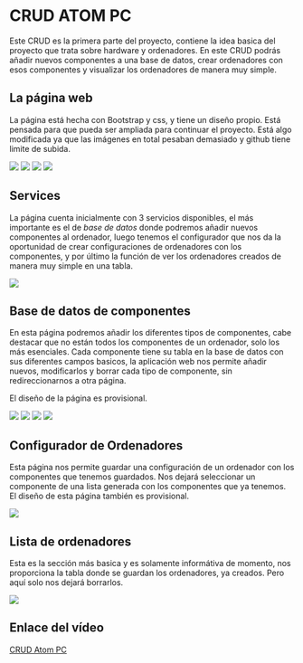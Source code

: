 # CRUD ATOM PC

Este CRUD es la primera parte del proyecto, contiene la idea basica del proyecto que trata sobre hardware y ordenadores.
En este CRUD podrás añadir nuevos componentes a una base de datos, crear ordenadores con esos componentes y visualizar los ordenadores de manera muy simple.

## La página web

La página está hecha con Bootstrap y css, y tiene un diseño propio. Está pensada para que pueda ser ampliada para continuar el proyecto.
Está algo modificada ya que las imágenes en total pesaban demasiado y github tiene limite de subida.

<img src="img/main.PNG">
<img src="img/services.PNG">
<img src="img/media.PNG">
<img src="img/footer.PNG">

## Services

La página cuenta inicialmente con 3 servicios disponibles, el más importante es el de <i>base de datos</i> donde podremos añadir nuevos componentes al ordenador,
luego tenemos el configurador que nos da la oportunidad de crear configuraciones de ordenadores con los componentes, y por último la función de ver los ordenadores
creados de manera muy simple en una tabla.

<img src="img/services.PNG">

## Base de datos de componentes

En esta página podremos añadir los diferentes tipos de componentes, cabe destacar que no están todos los componentes de un ordenador, solo los más esenciales.
Cada componente tiene su tabla en la base de datos con sus diferentes campos basicos, la aplicación web nos permite añadir nuevos, modificarlos y borrar cada tipo de componente, 
sin redireccionarnos a otra página.

El diseño de la página es provisional.

<img src="img/bd1.PNG"> 
<img src="img/bd4.PNG">
<img src="img/bd3.PNG"> 
<img src="img/bd2.PNG">



## Configurador de Ordenadores

Esta página nos permite guardar una configuración de un ordenador con los componentes que tenemos guardados.
Nos dejará seleccionar un componente de una lista generada con los componentes que ya tenemos. El diseño de esta página también es provisional. 

<img style="margin: auto" src="img/config.PNG">

## Lista de ordenadores

Esta es la sección más basica y es solamente informátiva de momento, nos proporciona la tabla donde se guardan los ordenadores, ya creados.
Pero aquí solo nos dejará borrarlos.

<img src="img/list.PNG">


## Enlace del vídeo

[CRUD Atom PC](https://drive.google.com/file/d/1uKefGzyCbCRHnXLC2YC2l2PMkXZT2PK5/view?usp=sharing)
